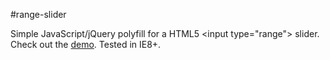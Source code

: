 #range-slider

Simple JavaScript/jQuery polyfill for a HTML5 <input type=\"range\"> slider.
Check out the [demo](http://andreruffert.github.io/range-slider/). Tested in IE8+.
